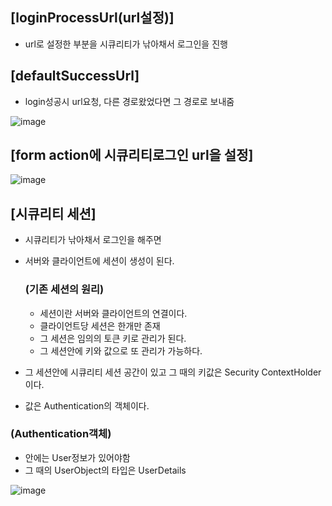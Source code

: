 ## [loginProcessUrl(url설정)] ##

- url로 설정한 부분을 시큐리티가 낚아채서 로그인을 진행

## [defaultSuccessUrl] ##

- login성공시 url요청, 다른 경로왔었다면 그 경로로 보내줌

![image](https://user-images.githubusercontent.com/108928206/196827570-df1988e7-0ae9-48d5-819b-cd9cc4b68c59.png)

## [form action에 시큐리티로그인 url을 설정] ##

![image](https://user-images.githubusercontent.com/108928206/196827612-81a59871-771f-4aac-81c2-4756b8f0ecde.png)

## [시큐리티 세션] ##

- 시큐리티가 낚아채서 로그인을 해주면
- 서버와 클라이언트에 세션이 생성이 된다.

  ### (기존 세션의 원리)
  
    - 세션이란 서버와 클라이언트의 연결이다.
    - 클라이언트당 세션은 한개만 존재
    - 그 세션은 임의의 토큰 키로 관리가 된다.
    - 그 세션안에 키와 값으로 또 관리가 가능하다.

- 그 세션안에 시큐리티 세션 공간이 있고 그 때의 키값은 Security ContextHolder이다.
- 값은 Authentication의 객체이다.

### (Authentication객체)

- 안에는 User정보가 있어야함
- 그 때의 UserObject의 타입은 UserDetails

![image](https://user-images.githubusercontent.com/108928206/196831617-8971012f-79ba-4e3d-8abb-013e3db65302.png)
